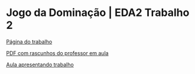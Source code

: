 #  Jogo da Dominação | EDA2 Trabalho 2

[Página do trabalho](https://www.brunoribas.com.br/eda2/2021-1/edazinho-enunciado/jogo.html)

[PDF com rascunhos do professor em aula](https://www.brunoribas.com.br/eda2/2021-1/edazinho-enunciado/jogo.html)

[Aula apresentando trabalho](https://www.youtube.com/watch?v=FxtlMbL-nFk)